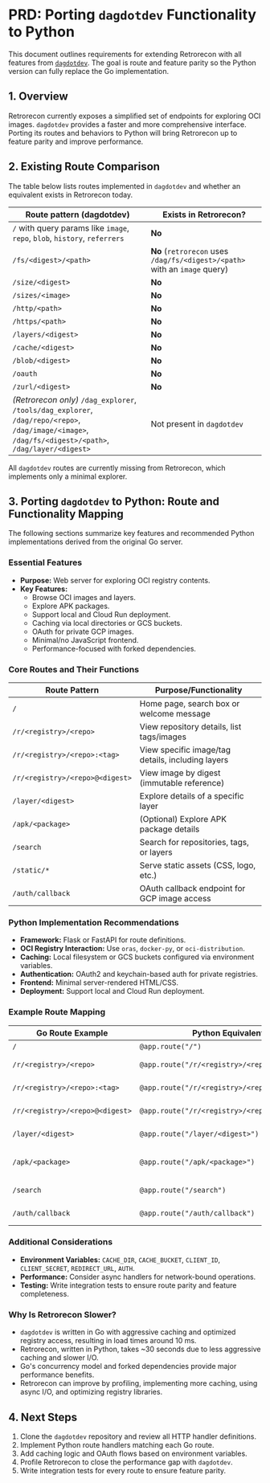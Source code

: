 # PRD: Porting `dagdotdev` Functionality to Python

This document outlines requirements for extending Retrorecon with all features from [`dagdotdev`](https://github.com/jonjohnsonjr/dagdotdev). The goal is route and feature parity so the Python version can fully replace the Go implementation.

## 1. Overview

Retrorecon currently exposes a simplified set of endpoints for exploring OCI images. `dagdotdev` provides a faster and more comprehensive interface. Porting its routes and behaviors to Python will bring Retrorecon up to feature parity and improve performance.

## 2. Existing Route Comparison

The table below lists routes implemented in `dagdotdev` and whether an equivalent exists in Retrorecon today.

| Route pattern (dagdotdev) | Exists in Retrorecon? |
|---------------------------|-----------------------|
| `/` with query params like `image`, `repo`, `blob`, `history`, `referrers` | **No** |
| `/fs/<digest>/<path>` | **No** (`retrorecon` uses `/dag/fs/<digest>/<path>` with an `image` query) |
| `/size/<digest>` | **No** |
| `/sizes/<image>` | **No** |
| `/http/<path>` | **No** |
| `/https/<path>` | **No** |
| `/layers/<digest>` | **No** |
| `/cache/<digest>` | **No** |
| `/blob/<digest>` | **No** |
| `/oauth` | **No** |
| `/zurl/<digest>` | **No** |
| *(Retrorecon only)* `/dag_explorer`, `/tools/dag_explorer`, `/dag/repo/<repo>`, `/dag/image/<image>`, `/dag/fs/<digest>/<path>`, `/dag/layer/<digest>` | Not present in `dagdotdev` |

All `dagdotdev` routes are currently missing from Retrorecon, which implements only a minimal explorer.

## 3. Porting `dagdotdev` to Python: Route and Functionality Mapping

The following sections summarize key features and recommended Python implementations derived from the original Go server.

### Essential Features

- **Purpose:** Web server for exploring OCI registry contents.
- **Key Features:**
  - Browse OCI images and layers.
  - Explore APK packages.
  - Support local and Cloud Run deployment.
  - Caching via local directories or GCS buckets.
  - OAuth for private GCP images.
  - Minimal/no JavaScript frontend.
  - Performance-focused with forked dependencies.

### Core Routes and Their Functions

| Route Pattern | Purpose/Functionality |
| --- | --- |
| `/` | Home page, search box or welcome message |
| `/r/<registry>/<repo>` | View repository details, list tags/images |
| `/r/<registry>/<repo>:<tag>` | View specific image/tag details, including layers |
| `/r/<registry>/<repo>@<digest>` | View image by digest (immutable reference) |
| `/layer/<digest>` | Explore details of a specific layer |
| `/apk/<package>` | (Optional) Explore APK package details |
| `/search` | Search for repositories, tags, or layers |
| `/static/*` | Serve static assets (CSS, logo, etc.) |
| `/auth/callback` | OAuth callback endpoint for GCP image access |

### Python Implementation Recommendations

- **Framework:** Flask or FastAPI for route definitions.
- **OCI Registry Interaction:** Use `oras`, `docker-py`, or `oci-distribution`.
- **Caching:** Local filesystem or GCS buckets configured via environment variables.
- **Authentication:** OAuth2 and keychain-based auth for private registries.
- **Frontend:** Minimal server-rendered HTML/CSS.
- **Deployment:** Support local and Cloud Run deployment.

### Example Route Mapping

| Go Route Example | Python Equivalent | Description |
| --- | --- | --- |
| `/` | `@app.route("/")` | Home page |
| `/r/<registry>/<repo>` | `@app.route("/r/<registry>/<repo>")` | Repo details |
| `/r/<registry>/<repo>:<tag>` | `@app.route("/r/<registry>/<repo>:<tag>")` | Image/tag details |
| `/r/<registry>/<repo>@<digest>` | `@app.route("/r/<registry>/<repo>@<digest>")` | Image by digest |
| `/layer/<digest>` | `@app.route("/layer/<digest>")` | Layer details |
| `/apk/<package>` | `@app.route("/apk/<package>")` | APK package details |
| `/search` | `@app.route("/search")` | Search endpoint |
| `/auth/callback` | `@app.route("/auth/callback")` | OAuth callback |

### Additional Considerations

- **Environment Variables:** `CACHE_DIR`, `CACHE_BUCKET`, `CLIENT_ID`, `CLIENT_SECRET`, `REDIRECT_URL`, `AUTH`.
- **Performance:** Consider async handlers for network-bound operations.
- **Testing:** Write integration tests to ensure route parity and feature completeness.

### Why Is Retrorecon Slower?

- `dagdotdev` is written in Go with aggressive caching and optimized registry access, resulting in load times around 10 ms.
- Retrorecon, written in Python, takes ~30 seconds due to less aggressive caching and slower I/O.
- Go's concurrency model and forked dependencies provide major performance benefits.
- Retrorecon can improve by profiling, implementing more caching, using async I/O, and optimizing registry libraries.

## 4. Next Steps

1. Clone the `dagdotdev` repository and review all HTTP handler definitions.
2. Implement Python route handlers matching each Go route.
3. Add caching logic and OAuth flows based on environment variables.
4. Profile Retrorecon to close the performance gap with `dagdotdev`.
5. Write integration tests for every route to ensure feature parity.


